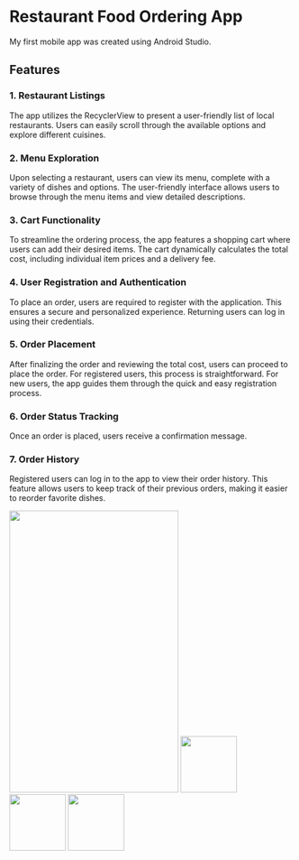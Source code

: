 # Restaurant Food Ordering App

My first mobile app was created using Android Studio.


## Features
### 1. Restaurant Listings
The app utilizes the RecyclerView to present a user-friendly list of local restaurants. Users can easily scroll through the available options and explore different cuisines.

### 2. Menu Exploration
Upon selecting a restaurant, users can view its menu, complete with a variety of dishes and options. The user-friendly interface allows users to browse through the menu items and view detailed descriptions.

### 3. Cart Functionality
To streamline the ordering process, the app features a shopping cart where users can add their desired items. The cart dynamically calculates the total cost, including individual item prices and a delivery fee.

### 4. User Registration and Authentication
To place an order, users are required to register with the application. This ensures a secure and personalized experience. Returning users can log in using their credentials.

### 5. Order Placement
After finalizing the order and reviewing the total cost, users can proceed to place the order. For registered users, this process is straightforward. For new users, the app guides them through the quick and easy registration process.

### 6. Order Status Tracking
Once an order is placed, users receive a confirmation message.

### 7. Order History
Registered users can log in to the app to view their order history. This feature allows users to keep track of their previous orders, making it easier to reorder favorite dishes.

<img src="https://github.com/NethmiSilva/Food-App/assets/91644460/3d65c1a2-d25a-404d-be19-4673caca5f96" width="300" height="500">
<img src="https://github.com/NethmiSilva/Food-App/assets/91644460/1a4b0c2c-40b8-4224-9f4d-fc8eca22909c" width="100" height="100">
<img src="(https://github.com/NethmiSilva/Food-App/assets/91644460/3c914197-aa49-4cb8-ba3c-af935c02ea64" width="100" height="100">
<img src="(https://github.com/NethmiSilva/Food-App/assets/91644460/d8ea6b0c-6ac1-4073-b577-0d179e3e43b6" width="100" height="100">


